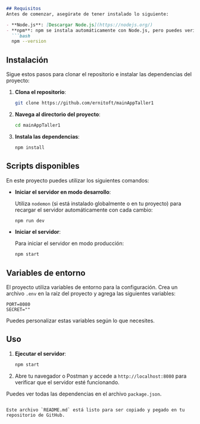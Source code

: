 
```markdown
## Requisitos
Antes de comenzar, asegúrate de tener instalado lo siguiente:

- **Node.js**: [Descargar Node.js](https://nodejs.org/)
- **npm**: npm se instala automáticamente con Node.js, pero puedes verificar si está instalado correctamente ejecutando:
  ```bash
  npm --version
  ```
  
## Instalación

Sigue estos pasos para clonar el repositorio e instalar las dependencias del proyecto:

1. **Clona el repositorio**:

    ```bash
    git clone https://github.com/ernitoft/mainAppTaller1
    ```

2. **Navega al directorio del proyecto**:

    ```bash
    cd mainAppTaller1
    ```

3. **Instala las dependencias**:

    ```bash
    npm install
    ```

## Scripts disponibles

En este proyecto puedes utilizar los siguientes comandos:

- **Iniciar el servidor en modo desarrollo**:
  
    Utiliza `nodemon` (si está instalado globalmente o en tu proyecto) para recargar el servidor automáticamente con cada cambio:

    ```bash
    npm run dev
    ```

- **Iniciar el servidor**:

    Para iniciar el servidor en modo producción:

    ```bash
    npm start
    ```


## Variables de entorno

El proyecto utiliza variables de entorno para la configuración. Crea un archivo `.env` en la raíz del proyecto y agrega las siguientes variables:

```
PORT=8080
SECRET=""
```

Puedes personalizar estas variables según lo que necesites.

## Uso

1. **Ejecutar el servidor**:

    ```bash
    npm start
    ```

2. Abre tu navegador o Postman y accede a `http://localhost:8080` para verificar que el servidor esté funcionando.

Puedes ver todas las dependencias en el archivo `package.json`.

```

Este archivo `README.md` está listo para ser copiado y pegado en tu repositorio de GitHub.
